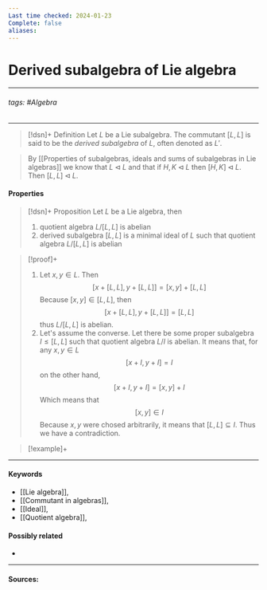 ```yaml
---
Last time checked: 2024-01-23
Complete: false
aliases:
---
```

# Derived subalgebra of Lie algebra
***
###### tags: #Algebra 
***
>[!dsn]+ Definition
>Let $L$ be a Lie subalgebra. The commutant $[L,L]$ is said to be the *derived subalgebra* of $L$, often denoted as $L'$.

>By [[Properties of subalgebras, ideals and sums of subalgebras in Lie algebras]] we know that $L\triangleleft L$ and that if $H,K\triangleleft L$ then $[H,K]\triangleleft L$. Then $[L,L]\triangleleft L$.

#### Properties
>[!dsn]+ Proposition
>Let $L$ be a Lie algebra, then
>1. quotient algebra $L/[L,L]$
 is abelian
>2. derived subalgebra $[L,L]$ is a minimal ideal of $L$ such that quotient algebra $L/[L,L]$ is abelian 

>[!proof]+
>1. Let $x,y\in L$. Then
>   $$[x+[L,L],y+[L,L]]=[x,y]+[L,L]$$
>   Because $[x,y]\in[L,L]$, then
>   $$[x+[L,L],y+[L,L]]=[L,L]$$
>   thus $L/[L,L]$ is abelian.
>2. Let's assume the converse. Let there be some proper subalgebra $I\le[L,L]$ such that quotient algebra $L/I$ is abelian. It means that, for any $x,y\in L$
>   $$[x+I,y+I]=I$$
>   on the other hand,
>   $$[x+I,y+I]=[x,y]+I$$
>   Which means that
>   $$[x,y]\in I$$
>   Because $x,y$ were chosed arbitrarily, it means that $[L,L]\subseteq I$. Thus we have a contradiction.

>[!example]+
>
***
#### Keywords
- [[Lie algebra]],
- [[Commutant in algebras]],
- [[Ideal]],
- [[Quotient algebra]],
#### Possibly related
- 
***
#### Sources: